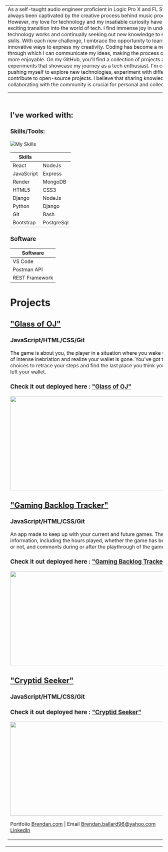 
<table>
<tr>
<td>
As a self-taught audio engineer proficient in Logic Pro X and FL Studio, I have always been captivated by the creative process behind music production. However, my love for technology and my insatiable curiosity have led me on an exciting transition into the world of tech.
I find immense joy in understanding how technology works and continually seeking out new knowledge to expand my skills. With each new challenge, I embrace the opportunity to learn and discover innovative ways to express my creativity. Coding has become a new language through which I can communicate my ideas, making the process of creation even more enjoyable.            
On my GitHub, you'll find a collection of projects and experiments that showcase my journey as a tech enthusiast. I'm constantly pushing myself to explore new technologies, experiment with different tools, and contribute to open-source projects. I believe that sharing knowledge and collaborating with the community is crucial for personal and collective growth. 
 <table>
<tr>
<td>
 <br>
 
 ## I've worked with:
 
 ### Skills/Tools: 
 
 ![My Skills](https://skillicons.dev/icons?i=react,nodejs,express,mongodb,heroku,bootstrap,django,git,js,postgres,html,python,bash,)

| Skills     |            |
| ---------- | --------   |
| React      | NodeJs     |
| JavaScript | Express    |
| Render     | MongoDB    |
| HTML5      | CSS3       |
| Django     | NodeJs     |
| Python     | Django     |
| Git        | Bash       |
| Bootstrap  | PostgreSql |

### Software
 
| Software             |     
| -------------------- | 
| VS Code              |     
| Postman API          |     
| REST Framework       |     
 
 
 
# Projects 
 
## ["Glass of OJ"](https://github.com/Bballard96/A-Glass-of-OJ)

### JavaScript/HTML/CSS/Git 

The game is about you, the player in a situation where you wake up after a night of intense inebriation and realize your wallet is gone. You've got to make choices to retrace your steps and find the last place you think you might have left your wallet.

### Check it out deployed here : ["Glass of OJ"](https://lucent-duckanoo-b36e0a.netlify.app)

<img src="https://github.com/Bballard96/Bballard96/assets/110790998/ca2e04f0-8ef7-4dc7-b224-e80fc62d6929" width=600 height=300>
 
 
## ["Gaming Backlog Tracker"](https://github.com/Bballard96/A-Glass-of-OJ)

### JavaScript/HTML/CSS/Git 

An app made to keep up with your current and future games. The user can add information, including the hours played, whether the game has been completed or not, and comments during or after the playthrough of the game.

### Check it out deployed here : ["Gaming Backlog Tracker"](https://backlogbjb.fly.dev)

<img src="https://github.com/Bballard96/Bballard96/assets/110790998/25ff49a4-a6b5-4ffa-895a-d8eb86ffedf8" width=600 height=300>

 
 
## ["Cryptid Seeker"](https://github.com/Bballard96/A-Glass-of-OJ)

### JavaScript/HTML/CSS/Git 

<!-- The game is about you, the player in a situation where you wake up after a night of intense inebriation and realize your wallet is gone. You've got to make choices to retrace your steps and find the last place you think you might have left your wallet. -->

### Check it out deployed here : ["Cryptid Seeker"](https://lucent-duckanoo-b36e0a.netlify.app)

<img src="https://github.com/Bballard96/Bballard96/assets/110790998/0051b962-8e38-42eb-97da-5ae9b32346c6" width=600 height=300>

  
 Portfolio [Brendan.com](https://bballard96.github.io) | Email [Brendan.ballard96@yahoo.com](mailto:Brendan.ballard96@yahoo.com)\
[LinkedIn](https://www.linkedin.com/in/brendan-ballard/)
<!---
Bballard96/Bballard96 is a ✨ special ✨ repository because its `README.md` (this file) appears on your GitHub profile.
You can click the Preview link to take a look at your changes.
--->
